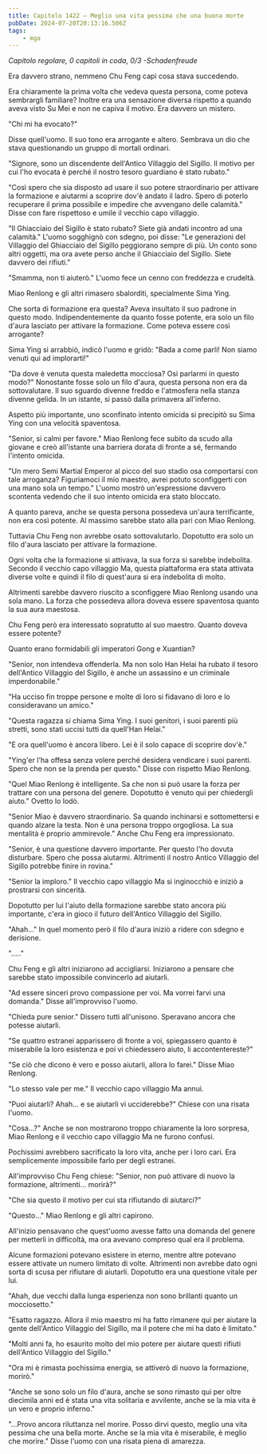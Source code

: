 ```yaml
---
title: Capitolo 1422 – Meglio una vita pessima che una buona morte
pubDate: 2024-07-20T20:13:16.506Z
tags:
    - mga
---
```



<em>Capitolo regolare,
0 capitoli in coda, 0/3
-Schadenfreude</em>


Era davvero strano, nemmeno Chu Feng capì cosa stava succedendo.


Era chiaramente la prima volta che vedeva questa persona, come poteva sembrargli familiare? Inoltre era una sensazione diversa rispetto a quando aveva visto Su Mei e non ne capiva il motivo. Era davvero un mistero.


"Chi mi ha evocato?"


Disse quell'uomo. Il suo tono era arrogante e altero. Sembrava un dio che stava questionando un gruppo di mortali ordinari.


"Signore, sono un discendente dell'Antico Villaggio del Sigillo. Il motivo per cui l'ho evocata è perché il nostro tesoro guardiano è stato rubato."


"Così spero che sia disposto ad usare il suo potere straordinario per attivare la formazione e aiutarmi a scoprire dov'è andato il ladro. Spero di poterlo recuperare il prima possibile e impedire che avvengano delle calamità." Disse con fare rispettoso e umile il vecchio capo villaggio.


"Il Ghiacciaio del Sigillo è stato rubato? Siete già andati incontro ad una calamità." L'uomo sogghignò con sdegno, poi disse: "Le generazioni del Villaggio del Ghiacciaio del Sigillo peggiorano sempre di più. Un conto sono altri oggetti, ma ora avete perso anche il Ghiacciaio del Sigillo. Siete davvero dei rifiuti."


"Smamma, non ti aiuterò." L'uomo fece un cenno con freddezza e crudeltà.


Miao Renlong e gli altri rimasero sbalorditi, specialmente Sima Ying.


Che sorta di formazione era questa? Aveva insultato il suo padrone in questo modo. Indipendentemente da quanto fosse potente, era solo un filo d'aura lasciato per attivare la formazione. Come poteva essere così arrogante?


Sima Ying si arrabbiò, indicò l'uomo e gridò: "Bada a come parli! Non siamo venuti qui ad implorarti!"


"Da dove è venuta questa maledetta mocciosa? Osi parlarmi in questo modo?" Nonostante fosse solo un filo d'aura, questa persona non era da sottovalutare. Il suo sguardo divenne freddo e l'atmosfera nella stanza divenne gelida. In un istante, si passò dalla primavera all'inferno.


Aspetto più importante, uno sconfinato intento omicida si precipitò su Sima Ying con una velocità spaventosa.


"Senior, si calmi per favore." Miao Renlong fece subito da scudo alla giovane e creò all'istante una barriera dorata di fronte a sé, fermando l'intento omicida.


"Un mero Semi Martial Emperor al picco del suo stadio osa comportarsi con tale arroganza? Figuriamoci il mio maestro, avrei potuto sconfiggerti con una mano sola un tempo." L'uomo mostrò un'espressione davvero scontenta vedendo che il suo intento omicida era stato bloccato.


A quanto pareva, anche se questa persona possedeva un'aura terrificante, non era così potente. Al massimo sarebbe stato alla pari con Miao Renlong.


Tuttavia Chu Feng non avrebbe osato sottovalutarlo. Dopotutto era solo un filo d'aura lasciato per attivare la formazione.


Ogni volta che la formazione si attivava, la sua forza si sarebbe indebolita. Secondo il vecchio capo villaggio Ma, questa piattaforma era stata attivata diverse volte e quindi il filo di quest'aura si era indebolita di molto.


Altrimenti sarebbe davvero riuscito a sconfiggere Miao Renlong usando una sola mano. La forza che possedeva allora doveva essere spaventosa quanto la sua aura maestosa.


Chu Feng però era interessato sopratutto al suo maestro. Quanto doveva essere potente?


Quanto erano formidabili gli imperatori Gong e Xuantian?


"Senior, non intendeva offenderla. Ma non solo Han Helai ha rubato il tesoro dell'Antico Villaggio del Sigillo, è anche un assassino e un criminale imperdonabile."


"Ha ucciso fin troppe persone e molte di loro si fidavano di loro e lo consideravano un amico."


"Questa ragazza si chiama Sima Ying. I suoi genitori, i suoi parenti più stretti, sono stati uccisi tutti da quell'Han Helai."


"E ora quell'uomo è ancora libero. Lei è il solo capace di scoprire dov'è."


"Ying'er l'ha offesa senza volere perché desidera vendicare i suoi parenti. Spero che non se la prenda per questo." Disse con rispetto Miao Renlong.


"Quel Miao Renlong è intelligente. Sa che non si può usare la forza per trattare con una persona del genere. Dopotutto è venuto qui per chiedergli aiuto." Ovetto lo lodò.


"Senior Miao è davvero straordinario. Sa quando inchinarsi e sottomettersi e quando alzare la testa. Non è una persona troppo orgogliosa. La sua mentalità è proprio ammirevole." Anche Chu Feng era impressionato.


"Senior, è una questione davvero importante. Per questo l'ho dovuta disturbare. Spero che possa aiutarmi. Altrimenti il nostro Antico Villaggio del Sigillo potrebbe finire in rovina."


"Senior la imploro." Il vecchio capo villaggio Ma si inginocchiò e iniziò a prostrarsi con sincerità.


Dopotutto per lui l'aiuto della formazione sarebbe stato ancora più importante, c'era in gioco il futuro dell'Antico Villaggio del Sigillo.


"Ahah..." In quel momento però il filo d'aura iniziò a ridere con sdegno e derisione.


"....."


Chu Feng e gli altri iniziarono ad accigliarsi. Iniziarono a pensare che sarebbe stato impossibile convincerlo ad aiutarli.


"Ad essere sinceri provo compassione per voi. Ma vorrei farvi una domanda." Disse all'improvviso l'uomo.


"Chieda pure senior." Dissero tutti all'unisono. Speravano ancora che potesse aiutarli.


"Se quattro estranei apparissero di fronte a voi, spiegassero quanto è miserabile la loro esistenza e poi vi chiedessero aiuto, li accontentereste?"


"Se ciò che dicono è vero e posso aiutarli, allora lo farei." Disse Miao Renlong.


"Lo stesso vale per me." Il vecchio capo villaggio Ma annuì.


"Puoi aiutarli? Ahah... e se aiutarli vi ucciderebbe?" Chiese con una risata l'uomo.


"Cosa...?" Anche se non mostrarono troppo chiaramente la loro sorpresa, Miao Renlong e il vecchio capo villaggio Ma ne furono confusi.


Pochissimi avrebbero sacrificato la loro vita, anche per i loro cari. Era semplicemente impossibile farlo per degli estranei.


All'improvviso Chu Feng chiese: "Senior, non può attivare di nuovo la formazione, altrimenti... morirà?"


"Che sia questo il motivo per cui sta rifiutando di aiutarci?"


"Questo..." Miao Renlong e gli altri capirono.


All'inizio pensavano che quest'uomo avesse fatto una domanda del genere per metterli in difficoltà, ma ora avevano compreso qual era il problema.


Alcune formazioni potevano esistere in eterno, mentre altre potevano essere attivate un numero limitato di volte. Altrimenti non avrebbe dato ogni sorta di scusa per rifiutare di aiutarli. Dopotutto era una questione vitale per lui.


"Ahah, due vecchi dalla lunga esperienza non sono brillanti quanto un mocciosetto."


"Esatto ragazzo. Allora il mio maestro mi ha fatto rimanere qui per aiutare la gente dell'Antico Villaggio del Sigillo, ma il potere che mi ha dato è limitato."


"Molti anni fa, ho esaurito molto del mio potere per aiutare questi rifiuti dell'Antico Villaggio del Sigillo."


"Ora mi è rimasta pochissima energia, se attiverò di nuovo la formazione, morirò."


"Anche se sono solo un filo d'aura, anche se sono rimasto qui per oltre diecimila anni ed è stata una vita solitaria e avvilente, anche se la mia vita è un vero e proprio inferno."


"...Provo ancora riluttanza nel morire. Posso dirvi questo, meglio una vita pessima che una bella morte. Anche se la mia vita è miserabile, è meglio che morire." Disse l'uomo con una risata piena di amarezza.
                                


                                



